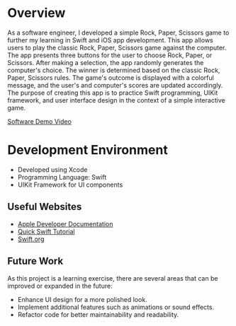 # Overview

As a software engineer, I developed a simple Rock, Paper, Scissors game to further my learning in Swift and iOS app development. This app allows users to play the classic Rock, Paper, Scissors game against the computer.
The app presents three buttons for the user to choose Rock, Paper, or Scissors. After making a selection, the app randomly generates the computer's choice. The winner is determined based on the classic Rock, Paper, Scissors rules. The game's outcome is displayed with a colorful message, and the user's and computer's scores are updated accordingly.
The purpose of creating this app is to practice Swift programming, UIKit framework, and user interface design in the context of a simple interactive game.

[Software Demo Video](http://youtube.link.goes.here)

# Development Environment

- Developed using Xcode
- Programming Language: Swift
- UIKit Framework for UI components

## Useful Websites

* [Apple Developer Documentation](https://developer.apple.com/documentation/)
* [Quick Swift Tutorial]([https://stackoverflow.com/](https://www.youtube.com/watch?v=yuo50-TiKgo))
* [Swift.org](https://swift.org/)

## Future Work

As this project is a learning exercise, there are several areas that can be improved or expanded in the future:

* Enhance UI design for a more polished look.
* Implement additional features such as animations or sound effects.
* Refactor code for better maintainability and readability.
